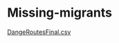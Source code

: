 # Missing-migrants

[DangeRoutesFinal.csv](https://github.com/aymencito/Missing-migrants/files/6524397/DangeRoutesFinal.csv)
